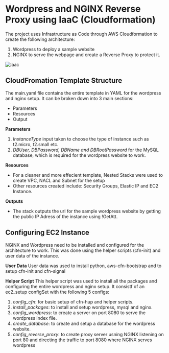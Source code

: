 
# **Wordpress and NGINX Reverse Proxy using IaaC (Cloudformation)**

The project uses Infrastructure as Code through AWS Cloudformation to create the following architecture:

1. Wordpress to deploy a sample website
2. NGINX to serve the webpage and create a Reverse Proxy to protect it.


![iaac](https://user-images.githubusercontent.com/68993711/233844168-4bee4fb0-d076-4db2-9521-382f8dd8ade8.png)



## CloudFromation Template Structure

The main.yaml file contains the entire template in YAML for the wordpress and nginx setup. 
It can be broken down into 3 main sections: 
- Parameters
- Resources
- Output

**Parameters**
1. *InstanceType* input taken to choose the type of instance such as t2.micro, t2.small etc.
2. *DBUser, DBPassword, DBName and DBRootPassword* for the MySQL database, which is required for the wordpress website to work.

**Resources**
- For a cleaner and more effecient template, Nested Stacks were used to create VPC, NACL and Subnet for the setup
- Other resources created include: Security Groups, Elastic IP and EC2 Instance.

**Outputs**
- The stack outputs the url for the sample wordpress website by getting the public IP Adress of the instance using !GetAtt.


## Configuring EC2 Instance
NGINX and Wordpress need to be installed and configured for the architecture to work. This was done using the helper scripts (cfn-init) and user data of the instance.

**User Data**
User data was used to install python, aws-cfn-bootstrap and to setup cfn-init and cfn-signal

**Helper Script**
This helper script was used to install all the packages and configuring the entire wordpress and nginx setup. It consistf of an ec2_setup configSet with the following 5 configs:
1. *config_cfn*: for basic setup of cfn-hup and helper scripts.
2. *install_packages*: to install and setup wordpress, mysql and nginx. 
3. *config_wordpress*: to create a server on port 8080 to serve the wordpress index file.
4. *create_database*: to create and setup a database for the wordpress website.
5. *config_reverse_proxy*: to create proxy server usning NGINX listening on port 80 and directing the traffic to port 8080 where NGINX serves wordpress
